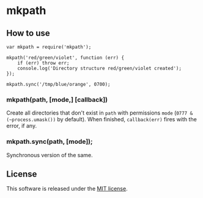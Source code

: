 # mkpath

## How to use

    var mkpath = require('mkpath');
    
    mkpath('red/green/violet', function (err) {
        if (err) throw err;
        console.log('Directory structure red/green/violet created');
    });
    
    mkpath.sync('/tmp/blue/orange', 0700);

### mkpath(path, [mode,] [callback])

Create all directories that don't exist in `path` with permissions `mode` (`0777 & (~process.umask())` by default). When finished, `callback(err)` fires with the error, if any.

### mkpath.sync(path, [mode]);

Synchronous version of the same.

## License

This software is released under the [MIT license](http://www.opensource.org/licenses/MIT).

